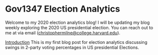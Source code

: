 # Gov1347 Election Analytics
Welcome to my 2020 election analytics blog! I will be updating my blog weekly exploring the 2020 US presidential election. You can reach out to me at via email (christophermilne@college.harvard.edu).

[Introduction](posts/introduction.md)
This is my first blog post for election analytics discussing swings in 2-party voting percentages in US presidential Elections.